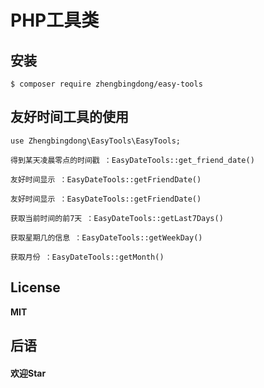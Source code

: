 <h1 align="left"> PHP工具类</h1>

## 安装

```shell
$ composer require zhengbingdong/easy-tools
```

## 友好时间工具的使用
    use Zhengbingdong\EasyTools\EasyTools;

    得到某天凌晨零点的时间戳 ：EasyDateTools::get_friend_date()

    友好时间显示 ：EasyDateTools::getFriendDate()

    友好时间显示 ：EasyDateTools::getFriendDate()

    获取当前时间的前7天 ：EasyDateTools::getLast7Days()

    获取星期几的信息 ：EasyDateTools::getWeekDay()

    获取月份 ：EasyDateTools::getMonth()

	
## License
**MIT**

## 后语
#### 欢迎Star
